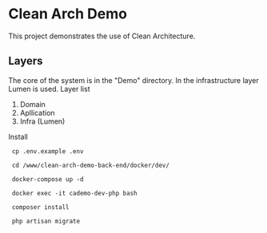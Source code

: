 
# Clean Arch Demo

This project demonstrates the use of Clean Architecture.

## Layers

The core of the system is in the "Demo" directory. In the infrastructure layer Lumen is used. Layer list

1. Domain
2. Apllication
3. Infra (Lumen)

Install

```
 cp .env.example .env

 cd /www/clean-arch-demo-back-end/docker/dev/
 
 docker-compose up -d
 
 docker exec -it cademo-dev-php bash
 
 composer install
 
 php artisan migrate

```

    
